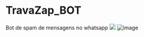 # TravaZap_BOT
Bot de spam de mensagens no whatsapp
<img src="{https://img.shields.io/badge/Facebook-1877F2?style=for-the-badge&logo=facebook&logoColor=white}" />
![image]({https://img.shields.io/badge/Facebook-1877F2?style=for-the-badge&logo=facebook&logoColor=white})
